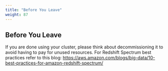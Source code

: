 ```yaml
---
title: "Before You Leave"
weight: 87
---
```


 
## Before You Leave
If you are done using your cluster, please think about decommissioning it to avoid having to pay for unused resources. For Redshift Spectrum best practices refer to this blog:
https://aws.amazon.com/blogs/big-data/10-best-practices-for-amazon-redshift-spectrum/
